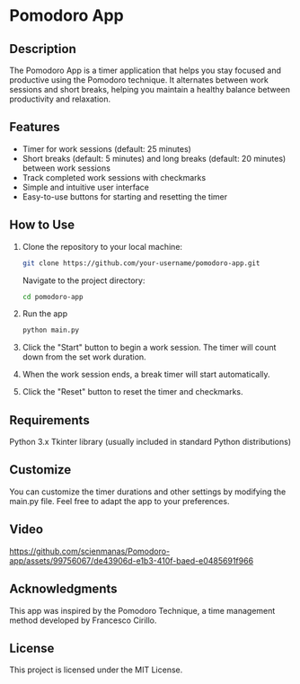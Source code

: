 # Pomodoro App
## Description

The Pomodoro App is a timer application that helps you stay focused and productive using the Pomodoro technique. It alternates between work sessions and short breaks, helping you maintain a healthy balance between productivity and relaxation.

## Features

- Timer for work sessions (default: 25 minutes)
- Short breaks (default: 5 minutes) and long breaks (default: 20 minutes) between work sessions
- Track completed work sessions with checkmarks
- Simple and intuitive user interface
- Easy-to-use buttons for starting and resetting the timer

## How to Use

1. Clone the repository to your local machine:

   ```bash
   git clone https://github.com/your-username/pomodoro-app.git
   ```
   Navigate to the project directory:
   ```bash
   cd pomodoro-app
   ```
2. Run the app
   ```bash
   python main.py
   ```
3. Click the "Start" button to begin a work session. The timer will count down from the set work duration.
4. When the work session ends, a break timer will start automatically.
5. Click the "Reset" button to reset the timer and checkmarks.

## Requirements
Python 3.x
Tkinter library (usually included in standard Python distributions)

## Customize
You can customize the timer durations and other settings by modifying the main.py file. Feel free to adapt the app to your preferences.

## Video 
https://github.com/scienmanas/Pomodoro-app/assets/99756067/de43906d-e1b3-410f-baed-e0485691f966

## Acknowledgments
This app was inspired by the Pomodoro Technique, a time management method developed by Francesco Cirillo.

## License
This project is licensed under the MIT License.



